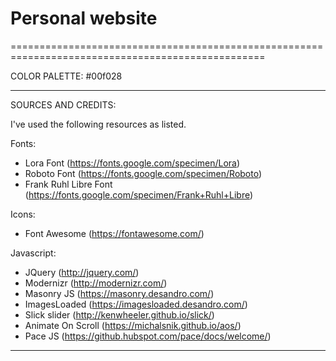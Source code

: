 # Personal website

==================================================================================================


COLOR PALETTE: #00f028


-------------------------------------------------------------------------------------------------------


SOURCES AND CREDITS:

I've used the following resources as listed.

Fonts:
 - Lora Font (https://fonts.google.com/specimen/Lora)
 - Roboto Font (https://fonts.google.com/specimen/Roboto) 
 - Frank Ruhl Libre Font (https://fonts.google.com/specimen/Frank+Ruhl+Libre)

Icons:
 - Font Awesome (https://fontawesome.com/)
 
Javascript:
 - JQuery (http://jquery.com/)
 - Modernizr (http://modernizr.com/)
 - Masonry JS (https://masonry.desandro.com/)
 - ImagesLoaded (https://imagesloaded.desandro.com/)
 - Slick slider (http://kenwheeler.github.io/slick/)
 - Animate On Scroll (https://michalsnik.github.io/aos/)
 - Pace JS (https://github.hubspot.com/pace/docs/welcome/)

-------------------------------------------------------------------------------------------------------



